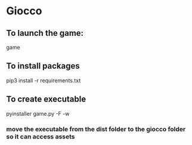 # Giocco

## To launch the game:

game


## To install packages
pip3 install -r requirements.txt
## To create executable
pyinstaller game.py -F -w
### move the executable from the dist folder to the giocco folder so it can access assets
